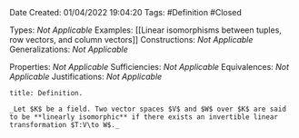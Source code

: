 <br />
<br />

Date Created: 01/04/2022 19:04:20
Tags: #Definition #Closed

Types: _Not Applicable_
Examples: [[Linear isomorphisms between tuples, row vectors, and column vectors]]
Constructions: _Not Applicable_
Generalizations: _Not Applicable_

Properties: _Not Applicable_
Sufficiencies: _Not Applicable_
Equivalences: _Not Applicable_
Justifications: _Not Applicable_

``` ad-Definition
title: Definition.

_Let $K$ be a field. Two vector spaces $V$ and $W$ over $K$ are said to be **linearly isomorphic** if there exists an invertible linear transformation $T:V\to W$._

```
